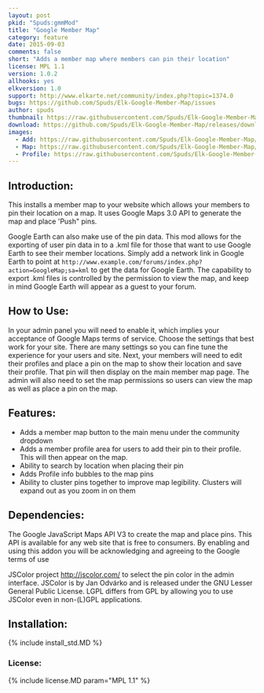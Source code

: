 ```yaml
---
layout: post
pkid: "Spuds:gmmMod"
title: "Google Member Map"
category: feature
date: 2015-09-03
comments: false
short: "Adds a member map where members can pin their location"
license: MPL 1.1
version: 1.0.2
allhooks: yes
elkversion: 1.0
support: http://www.elkarte.net/community/index.php?topic=1374.0
bugs: https://github.com/Spuds/Elk-Google-Member-Map/issues
author: spuds
thumbnail: https://raw.githubusercontent.com/Spuds/Elk-Google-Member-Map/master/sample_images/mm_add.jpg
download: https://github.com/Spuds/Elk-Google-Member-Map/releases/download/1.0.2/elk-Google.Member.Map.zip
images:
  - Add: https://raw.githubusercontent.com/Spuds/Elk-Google-Member-Map/master/sample_images/mm_add.jpg
  - Map: https://raw.githubusercontent.com/Spuds/Elk-Google-Member-Map/master/sample_images/mm_map.jpg
  - Profile: https://raw.githubusercontent.com/Spuds/Elk-Google-Member-Map/master/sample_images/mm_profile.jpg
---
```


## Introduction:
This installs a member map to your website which allows your members to pin their location on a map. It uses Google Maps 3.0 API to generate the map and place 'Push" pins.

Google Earth can also make use of the pin data. This mod allows for the exporting of user pin data in to a .kml file for those that want to use Google Earth to see their member locations.  Simply add a network link in Google Earth to point at ```http://www.example.com/forums/index.php?action=GoogleMap;sa=kml``` to get the data for Google Earth.  The capability to export .kml files is controlled by the permission to view the map, and keep in mind Google Earth will appear as a guest to your forum.

## How to Use:
In your admin panel you will need to enable it, which implies your acceptance of Google Maps terms of service.  Choose the settings that best work for your site.  There are many settings so you can fine tune the experience for your users and site.  Next, your members will need to edit their profiles and place a pin on the map to show their location and save their profile. That pin will then display on the main member map page. The admin will also need to set the map permissions so users can view the map as well as place a pin on the map.

## Features:
-  Adds a member map button to the main menu under the community dropdown
-  Adds a member profile area for users to add their pin to their profile.  This will then appear on the map.
-  Ability to search by location when placing their pin
-  Adds Profile info bubbles to the map pins
-  Ability to cluster pins together to improve map legibility.  Clusters will expand out as you zoom in on them

## Dependencies:
The Google JavaScript Maps API V3 to create the map and place pins.  This API is available for any web site that is free to consumers. By enabling and using this addon you will be acknowledging and agreeing to the Google terms of use

JSColor project http://jscolor.com/ to select the pin color in the admin interface.  JSColor is by Jan Odvárko and is released under the GNU Lesser General Public License. LGPL differs from GPL by allowing you to use JSColor even in non-(L)GPL applications.

## Installation:
{% include install_std.MD %}

### License:
{% include license.MD param="MPL 1.1" %}
